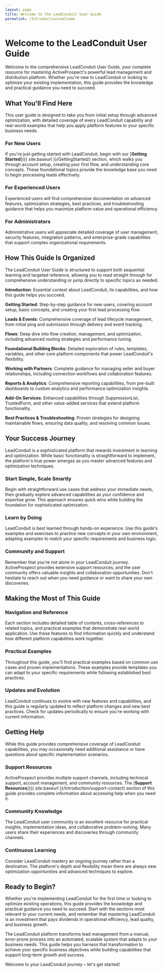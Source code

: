 ```yaml
---
layout: page
title: Welcome to the LeadConduit User Guide
permalink: /Introduction/welcome
---
```


# Welcome to the LeadConduit User Guide

Welcome to the comprehensive LeadConduit User Guide, your complete resource for mastering ActiveProspect's powerful lead management and distribution platform. Whether you're new to LeadConduit or looking to optimize your existing implementation, this guide provides the knowledge and practical guidance you need to succeed.

## What You'll Find Here

This user guide is designed to take you from initial setup through advanced optimization, with detailed coverage of every LeadConduit capability and real-world examples that help you apply platform features to your specific business needs.

### For New Users
If you're just getting started with LeadConduit, begin with our [**Getting Started**]({{ site.baseurl }}/GettingStarted/) section, which walks you through account setup, creating your first flow, and understanding core concepts. These foundational topics provide the knowledge base you need to begin processing leads effectively.

### For Experienced Users
Experienced users will find comprehensive documentation on advanced features, optimization strategies, best practices, and troubleshooting guidance that helps you maximize platform value and operational efficiency.

### For Administrators
Administrative users will appreciate detailed coverage of user management, security features, integration patterns, and enterprise-grade capabilities that support complex organizational requirements.

## How This Guide Is Organized

The LeadConduit User Guide is structured to support both sequential learning and targeted reference, allowing you to read straight through for comprehensive understanding or jump directly to specific topics as needed.

**Introduction**: Essential context about LeadConduit, its capabilities, and how this guide helps you succeed.

**Getting Started**: Step-by-step guidance for new users, covering account setup, basic concepts, and creating your first lead processing flow.

**Leads & Events**: Comprehensive coverage of lead lifecycle management, from initial ping and submission through delivery and event tracking.

**Flows**: Deep dive into flow creation, management, and optimization, including advanced routing strategies and performance tuning.

**Foundational Building Blocks**: Detailed exploration of rules, templates, variables, and other core platform components that power LeadConduit's flexibility.

**Working with Partners**: Complete guidance for managing seller and buyer relationships, including connection workflows and collaboration features.

**Reports & Analytics**: Comprehensive reporting capabilities, from pre-built dashboards to custom analytics and performance optimization insights.

**Add-On Services**: Enhanced capabilities through SuppressionList, TrustedForm, and other value-added services that extend platform functionality.

**Best Practices & Troubleshooting**: Proven strategies for designing maintainable flows, ensuring data quality, and resolving common issues.

## Your Success Journey

LeadConduit is a sophisticated platform that rewards investment in learning and optimization. While basic functionality is straightforward to implement, the platform's true power emerges as you master advanced features and optimization techniques.

### Start Simple, Scale Smartly
Begin with straightforward use cases that address your immediate needs, then gradually explore advanced capabilities as your confidence and expertise grow. This approach ensures quick wins while building the foundation for sophisticated optimization.

### Learn by Doing
LeadConduit is best learned through hands-on experience. Use this guide's examples and exercises to practice new concepts in your own environment, adapting examples to match your specific requirements and business logic.

### Community and Support
Remember that you're not alone in your LeadConduit journey. ActiveProspect provides extensive support resources, and the user community offers valuable insights and collaboration opportunities. Don't hesitate to reach out when you need guidance or want to share your own discoveries.

## Making the Most of This Guide

### Navigation and Reference
Each section includes detailed table of contents, cross-references to related topics, and practical examples that demonstrate real-world application. Use these features to find information quickly and understand how different platform capabilities work together.

### Practical Examples
Throughout this guide, you'll find practical examples based on common use cases and proven implementations. These examples provide templates you can adapt to your specific requirements while following established best practices.

### Updates and Evolution
LeadConduit continues to evolve with new features and capabilities, and this guide is regularly updated to reflect platform changes and new best practices. Check for updates periodically to ensure you're working with current information.

## Getting Help

While this guide provides comprehensive coverage of LeadConduit capabilities, you may occasionally need additional assistance or have questions about specific implementation scenarios.

### Support Resources
ActiveProspect provides multiple support channels, including technical support, account management, and community resources. The [**Support Resources**]({{ site.baseurl }}/Introduction/support-contact) section of this guide provides complete information about accessing help when you need it.

### Community Knowledge
The LeadConduit user community is an excellent resource for practical insights, implementation ideas, and collaborative problem-solving. Many users share their experiences and discoveries through community channels.

### Continuous Learning
Consider LeadConduit mastery an ongoing journey rather than a destination. The platform's depth and flexibility mean there are always new optimization opportunities and advanced techniques to explore.

## Ready to Begin?

Whether you're implementing LeadConduit for the first time or looking to optimize existing operations, this guide provides the knowledge and practical guidance you need to succeed. Start with the sections most relevant to your current needs, and remember that mastering LeadConduit is an investment that pays dividends in operational efficiency, lead quality, and business growth.

The LeadConduit platform transforms lead management from a manual, error-prone process into an automated, scalable system that adapts to your business needs. This guide helps you harness that transformation to achieve your specific business objectives while building capabilities that support long-term growth and success.

Welcome to your LeadConduit journey – let's get started!